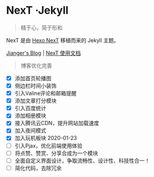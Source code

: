 # NexT ·Jekyll

> 精于心，简于形和

NexT 是由 [Hexo NexT](https://github.com/iissnan/hexo-theme-next) 移植而来的 Jekyll 主题。<!--commit: f951075d9b739d26b42472431995fa68d08796aa-->

<a href="https://jianger.space" target="_blank">Jianger's Blog</a> | <a href="http://theme-next.simpleyyt.com" target="_blank">NexT 使用文档</a> 

> 博客优化完善

- [x] 添加首页轮播图
- [x] 侧边栏时间小装饰 
- [x] 引入Valine评论和邮箱提醒
- [x] 添加文章打分模块
- [x] 引入百度统计
- [x] 添加相册模块
- [x] 接入腾讯云CDN，提升网站加载速度
- [x] 加入夜间模式
- [x] 加入玩机板块	2020-01-23
- [ ] 引入Pjax，优化前端使用体验
- [ ] 将点赞、赞赏、分享合成为一个模块
- [ ] 全面自定义界面设计，争取流畅性、设计性、科技性合一！
- [ ] 简化代码，去除冗余